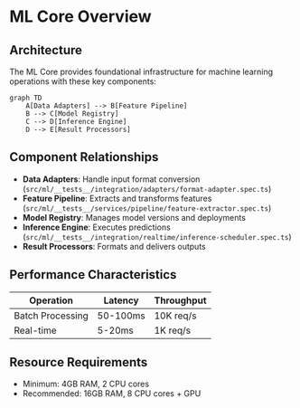 # ML Core Overview

## Architecture
The ML Core provides foundational infrastructure for machine learning operations with these key components:

```mermaid
graph TD
    A[Data Adapters] --> B[Feature Pipeline]
    B --> C[Model Registry]
    C --> D[Inference Engine]
    D --> E[Result Processors]
```

## Component Relationships
- **Data Adapters**: Handle input format conversion (`src/ml/__tests__/integration/adapters/format-adapter.spec.ts`)
- **Feature Pipeline**: Extracts and transforms features (`src/ml/__tests__/services/pipeline/feature-extractor.spec.ts`)
- **Model Registry**: Manages model versions and deployments
- **Inference Engine**: Executes predictions (`src/ml/__tests__/integration/realtime/inference-scheduler.spec.ts`)
- **Result Processors**: Formats and delivers outputs

## Performance Characteristics
| Operation | Latency | Throughput |
|-----------|---------|------------|
| Batch Processing | 50-100ms | 10K req/s |
| Real-time | 5-20ms | 1K req/s |

## Resource Requirements
- Minimum: 4GB RAM, 2 CPU cores
- Recommended: 16GB RAM, 8 CPU cores + GPU
